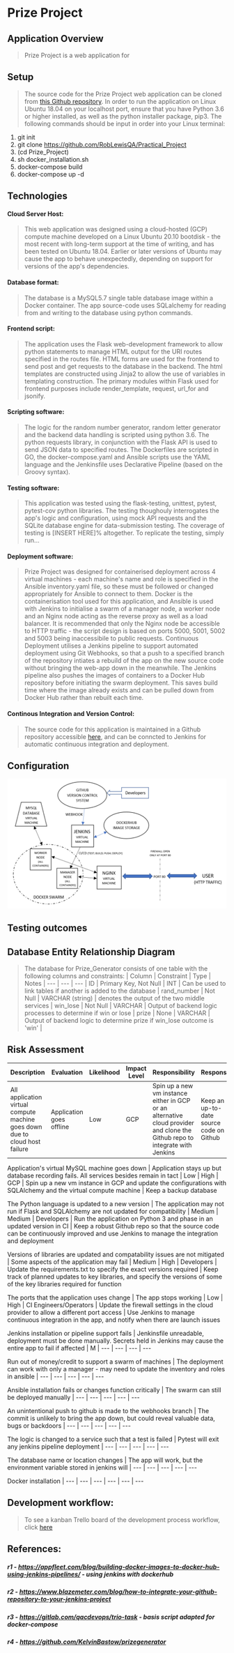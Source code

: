 # Prize Project
## Application Overview
> Prize Project is a web application for 




## Setup
> The source code for the Prize Project web application can be cloned from [this Github repository](https://github.com/RobLewisQA/Prize_Project). In order to run the application on Linux Ubuntu 18.04 on your localhost port, ensure that you have Python 3.6 or higher installed, as well as the python installer package, pip3. The following commands should be input in order into your Linux terminal:
1. git init
2. git clone https://github.com/RobLewisQA/Practical_Project
2. (cd Prize_Project)
3. sh docker_installation.sh
4. docker-compose build
5. docker-compose up -d  

## Technologies
#### Cloud Server Host:
> This web application was designed using a cloud-hosted (GCP) compute machine developed on a Linux Ubuntu 20.10 bootdisk - the most recent with long-term support at the time of writing, and has been tested on Ubuntu 18.04. Earlier or later versions of Ubuntu may cause the app to behave unexpectedly, depending on support for versions of the app's dependencies.  
#### Database format:
> The database is a MySQL5.7 single table database image within a Docker container. The app source-code uses SQLalchemy for reading from and writing to the database using python commands.
#### Frontend script:
> The application uses the Flask web-development framework to allow python statements to manage HTML output for the URI routes specified in the routes file. HTML forms are used for the frontend to send post and get requests to the database in the backend. The html templates are constructed using Jinja2 to allow the use of variables in templating construction. The primary modules within Flask used for frontend purposes include render_template, request, url_for and jsonify. 
#### Scripting software:
> The logic for the random number generator, random letter generator and the backend data handling is scripted using python 3.6. The python requests library, in conjunction with the Flask API is used to send JSON data to specified routes. The Dockerfiles are scripted in GO, the docker-compose.yaml and Ansible scripts use the YAML language and the Jenkinsfile uses Declarative Pipeline (based on the Groovy syntax).
#### Testing software:
> This application was tested using the flask-testing, unittest, pytest, pytest-cov python libraries. The testing thoughouly interrogates the app's logic and configuration, using mock API requests and the SQLite database engine for data-submission testing. The coverage of testing is [INSERT HERE]% altogether.
> To replicate the testing, simply run...
#### Deployment software:
> Prize Project was designed for containerised deployment across 4 virtual machines - each machine's name and role is specified in the Ansible inventory.yaml file, so these must be followed or changed appropriately for Ansible to connect to them. Docker is the containerisation tool used for this application, and Ansible is used with Jenkins to initialise a swarm of a manager node, a worker node and an Nginx node acting as the reverse proxy as well as a load balancer. It is recommended that only the Nginx node be accessible to HTTP traffic - the script design is based on ports 5000, 5001, 5002 and 5003 being inaccessibile to public requests.
>Continuous Deployment utilises a Jenkins pipeline to support automated deployment using Git Webhooks, so that a push to a specified branch of the repository intiates a rebuild of the app on the new source code without bringing the web-app down in the meanwhile. The Jenkins pipeline also pushes the images of containers to a Docker Hub repository before initiating the swarm deployment. This saves build time where the image already exists and can be pulled down from Docker Hub rather than rebuilt each time.
#### Continous Integration and Version Control:
> The source code for this application is maintained in a Github repository accessible [here](https://github.com/RobLewisQA/Prize_Project), and can be conncted to Jenkins for automatic continuous integration and deployment.

## Configuration
![chart](Configuration_Diagram.PNG)
## Testing outcomes

## Database Entity Relationship Diagram
> The database for Prize_Generator consists of one table with the following columns and constraints:
| Column | Constraint | Type | Notes
| --- | --- | --- |
 ID | Primary Key, Not Null | INT | Can be used to link tables if another is added to the database |
 rand_number | Not Null | VARCHAR (string) | denotes the output of the two middle services |
 win_lose | Not Null | VARCHAR | Output of backend logic processes to determine if win or lose |
 prize | None | VARCHAR | Output of backend logic to determine prize if win_lose outcome is 'win' |

## Risk Assessment
Description | Evaluation | Likelihood | Impact Level | Responsibility | Response | Control Mearues
| --- | --- | --- | --- | --- | --- | --- |
All application virtual compute machine goes down due to cloud host failure | Application goes offline | Low | GCP | Spin up a new vm instance either in GCP or an alternative cloud provider and clone the Github repo to integrate with Jenkins | Keep an up-to-date source code on Github

Application's virtual MySQL machine goes down | Application stays up but database recording fails. All services besides remain in tact | Low | High | GCP | Spin up a new vm instance in GCP and update the configurations with SQLAlchemy and the virtual compute machine | Keep a backup database

The Python language is updated to a new version | The application may not run if Flask and SQLAlchemy are not updated for compatibility | Medium | Medium | Developers | Run the application on Python 3 and phase in an updated version in CI | Keep a robust Github repo so that the source code can be continuously improved and use Jenkins to manage the integration and deployment

Versions of libraries are updated and compatability issues are not mitigated | Some aspects of the application may fail | Medium | High | Developers | Update the requirements.txt to specify the exact versions required | Keep track of planned updates to key libraries, and specify the versions of some of the key libraries required for function

The ports that the application uses change | The app stops working | Low | High | CI Engineers/Operators | Update the firewall settings in the cloud provider to allow a different port access | Use Jenkins to manage continuous integration in the app, and notify when there are launch issues

Jenkins installation or pipeline support fails | Jenkinsfile unreadable, deployment must be done manually. Secrets held in Jenkins may cause the entire app to fail if affected | M | --- | --- | --- | ---

Run out of money/credit to support a swarm of machines | The deployment can work with only a manager - may need to update the inventory and roles in ansible | --- | --- | --- | --- | ---

Ansible installation fails or changes function critically | The swarm can still be deployed manually | --- | --- | --- | --- | ---

An unintentional push to github is made to the webhooks branch | The commit is unlikely to bring the app down, but could reveal valuable data, bugs or backdoors | --- | --- | --- | --- | ---

The logic is changed to a service such that a test is failed | Pytest will exit any jenkins pipeline deployment | --- | --- | --- | --- | ---

The database name or location changes | The app will work, but the environment variable stored in jenkins will  | --- | --- | --- | --- | ---

Docker installation | --- | --- | --- | --- | --- | ---


## Development workflow:
>To see a kanban Trello board of the development process workflow, click [here](https://trello.com/b/h1v0LX39/lottery)

## References:
##### r1 - https://appfleet.com/blog/building-docker-images-to-docker-hub-using-jenkins-pipelines/ - using jenkins with dockerhub
##### r2 - https://www.blazemeter.com/blog/how-to-integrate-your-github-repository-to-your-jenkins-project
##### r3 - https://gitlab.com/qacdevops/trio-task - basis script adapted for docker-compose
##### r4 - https://github.com/KelvinBastow/prizegenerator